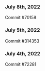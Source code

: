 ### July 8th, 2022

Commit #70158

### July 5th, 2022

Commit #314353


### July 4th, 2022

Commit #72281
